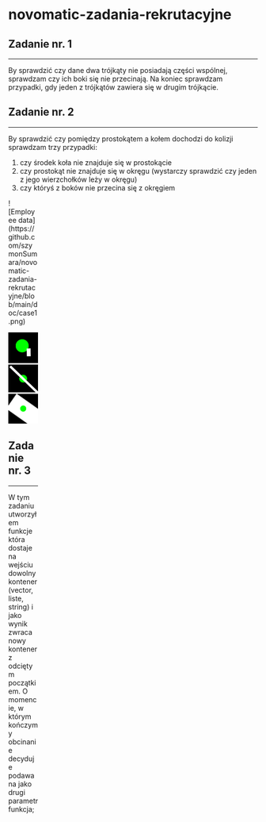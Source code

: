 # novomatic-zadania-rekrutacyjne

## Zadanie nr. 1 
-----------------------------------

By sprawdzić czy dane dwa trójkąty nie posiadają części wspólnej, sprawdzam czy ich boki się nie przecinają. Na koniec sprawdzam przypadki, gdy jeden z trójkątów zawiera się w drugim trójkącie. 


## Zadanie nr. 2
------------------------------------

By sprawdzić czy pomiędzy prostokątem a kołem dochodzi do kolizji sprawdzam trzy przypadki: 
  1) czy środek koła nie znajduje się w prostokącie  
  2) czy prostokąt nie znajduje się w okręgu (wystarczy sprawdzić czy jeden z jego wierzchołków leży w okręgu) 
  3) czy któryś z boków nie przecina się z okręgiem 
  
  
<div style="width:60px ; height:60px">
  ![Employee data](https://github.com/szymonSumara/novomatic-zadania-rekrutacyjne/blob/main/doc/case1.png)
<div>

  

![Employee data](https://github.com/szymonSumara/novomatic-zadania-rekrutacyjne/blob/main/doc/case2.png)
![Employee data](https://github.com/szymonSumara/novomatic-zadania-rekrutacyjne/blob/main/doc/case3.png)
![Employee data](https://github.com/szymonSumara/novomatic-zadania-rekrutacyjne/blob/main/doc/case4.png)

## Zadanie nr. 3
-------------------------------------

W tym zadaniu utworzyłem funkcje która dostaje na wejściu dowolny kontener (vector, liste, string) i jako wynik zwraca nowy kontener z odciętym początkiem. O momencie, w którym kończymy obcinanie decyduje podawana jako drugi parametr funkcja;

